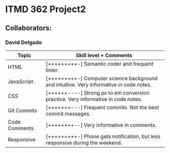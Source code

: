# ITMD 362 Project2

## Collaborators:

### David Delgado
  Topic         | Skill level + Comments
  --------------|-----------------------
  HTML          | [+++++++++-] Semantic coder and frequent linter.  
  JavaScript    | [+++++++++-] Computer science background and intuitive.  Very informative in code notes.  
  CSS           | [++++++----] Strong px to em conversion practice.  Very informative in code notes.  
  Git Commits   | [+++++++---] Frequent commits.  Not the best commit messages.  
  Code Comments | [++++++++--] Very informative in comments.  
  Responsive    | [+++++++++-] Phone gets notification, but less responsive during the weekend.  

